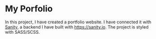 # My Porfolio

In this project, I have created a portfolio website. I have connected it with [Sanity](https://github.com/brytebee/backend_sanity/), a backend I have built with https://sanity.io. The project is styled with SASS/SCSS.
